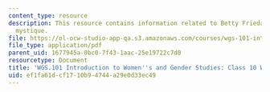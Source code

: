 ```yaml
---
content_type: resource
description: This resource contains information related to Betty Friedan's the feminine
  mystique.
file: https://ol-ocw-studio-app-qa.s3.amazonaws.com/courses/wgs-101-introduction-to-womens-and-gender-studies-fall-2014/ef1fa61dcf1710b94744a29e0d33ec49_MITWGS_101F14_InClass10.pdf
file_type: application/pdf
parent_uid: 1677945a-0bc0-7f43-1aac-25e19722c7d0
resourcetype: Document
title: 'WGS.101 Introduction to Women''s and Gender Studies: Class 10 Writing'
uid: ef1fa61d-cf17-10b9-4744-a29e0d33ec49
---
```

